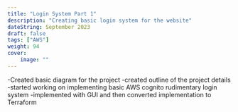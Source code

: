 ```yaml
---
title: "Login System Part 1"
description: "Creating basic login system for the website"
dateString: September 2023
draft: false
tags: ["AWS"]
weight: 94
cover:
    image: ""
---
```


-Created basic diagram for the project
-created outline of the project details
-started working on implementing basic AWS cognito rudimentary login system
-implemented with GUI and then converted implementation to Terraform